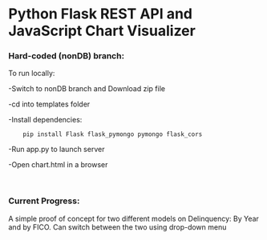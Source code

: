 # Python Flask REST API and JavaScript Chart Visualizer

### Hard-coded (nonDB) branch:

To run locally:
 
  -Switch to nonDB branch and Download zip file
  
  -cd into templates folder
    
  -Install dependencies: 
      
        pip install Flask flask_pymongo pymongo flask_cors
  
  
  -Run app.py to launch server 
  
  
  -Open chart.html in a browser
  
  <br>
  
  ### Current Progress:
  A simple proof of concept for two different models on Delinquency: By Year and by FICO. 
  Can switch between the two using drop-down menu
  
  
  
